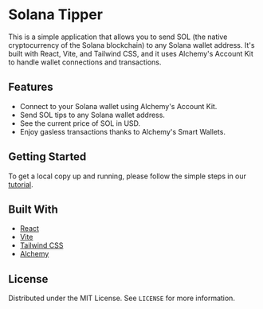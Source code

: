 # Solana Tipper

This is a simple application that allows you to send SOL (the native cryptocurrency of the Solana blockchain) to any Solana wallet address. It's built with React, Vite, and Tailwind CSS, and it uses Alchemy's Account Kit to handle wallet connections and transactions.

## Features

- Connect to your Solana wallet using Alchemy's Account Kit.
- Send SOL tips to any Solana wallet address.
- See the current price of SOL in USD.
- Enjoy gasless transactions thanks to Alchemy's Smart Wallets.

## Getting Started

To get a local copy up and running, please follow the simple steps in our [tutorial](TUTORIAL.md).

## Built With

* [React](https://reactjs.org/)
* [Vite](https://vitejs.dev/)
* [Tailwind CSS](https://tailwindcss.com/)
* [Alchemy](https://www.alchemy.com/)

## License

Distributed under the MIT License. See `LICENSE` for more information.

